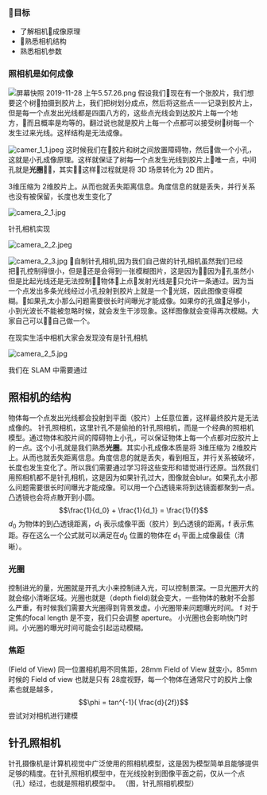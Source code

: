 ### 目标
- 了解相机成像原理
- 熟悉相机结构
- 熟悉相机参数

### 照相机是如何成像
![屏幕快照 2019-11-28 上午5.57.26.png](https://upload-images.jianshu.io/upload_images/8207483-15e878218af31f3f.png?imageMogr2/auto-orient/strip%7CimageView2/2/w/1240)
假设我们现在有一个张胶片，我们想要这个树拍摄到胶片上，我们把树划分成点，然后将这些点一一记录到胶片上，但是每一个点发出光线都是四面八方的，这些点光线会到达胶片上每一个地方，而且概率是均等的。翻过说也就是胶片上每一个点都可以接受树树每一个发生过来光线。这样结构是无法成像。

![camer_1_1.jpeg](https://upload-images.jianshu.io/upload_images/8207483-e938e8a6b9e340a7.jpeg?imageMogr2/auto-orient/strip%7CimageView2/2/w/1240)
这时候我们在胶片和树之间放置障碍物，然后做一个小孔，这就是小孔成像原理。这样就保证了树每一个点发生光线到胶片上唯一点，中间孔就是**光圈**，其实这样过程就是将 3D 场景转化为 2D 图片。

 3维压缩为 2维胶片上。从而也就丢失距离信息。角度信息的就是丢失，并行关系也没有被保留，长度也发生变化了

![camera_2_1.jpg](https://upload-images.jianshu.io/upload_images/8207483-d7365cd9f54e08e3.jpg?imageMogr2/auto-orient/strip%7CimageView2/2/w/1240)

针孔相机实现

![camera_2_2.jpeg](https://upload-images.jianshu.io/upload_images/8207483-34d96b795fbf8964.jpeg?imageMogr2/auto-orient/strip%7CimageView2/2/w/1240)

![camera_2_3.jpg](https://upload-images.jianshu.io/upload_images/8207483-4c6779e379ba9815.jpg?imageMogr2/auto-orient/strip%7CimageView2/2/w/1240)
自制针孔相机,因为我们自己做的针孔相机虽然我们已经把孔控制得很小，但是还是会得到一张模糊图片，这是因为因为孔虽然小但是比起光线还是无法控制物体上点发射光线是只允许一条通过。因为当一个点发出多条光线经过小孔投射到胶片上就是一个光斑，因此图像变得模糊。如果孔太小那么问题需要很长时间曝光才能成像。如果你的孔做足够小，小到光波长不能被忽略时候，就会发生干涉现象。这样图像就会变得再次模糊。大家自己可以自己做一个。

在现实生活中相机大家会发现没有是针孔相机

![camera_2_5.jpg](https://upload-images.jianshu.io/upload_images/8207483-da64168adfceee5d.jpg?imageMogr2/auto-orient/strip%7CimageView2/2/w/1240)



我们在 SLAM 中需要通过

## 照相机的结构
物体每一个点发出光线都会投射到平面（胶片）上任意位置，这样最终胶片是无法成像的。
针孔照相机，这里针孔不是偷拍的针孔照相机，而是一个经典的照相机模型。通过物体和胶片间的障碍物上小孔，可以保证物体上每一个点都对应胶片上的一点。这个小孔就是我们熟悉**光圈**。其实小孔成像本质是将 3维压缩为 2维胶片上。从而也就丢失距离信息。角度信息的就是丢失，看到相互，并行关系被破坏，长度也发生变化了。所以我们需要通过学习将这些变形和错觉进行还原。当然我们用照相机都不是针孔相机，这是因为如果针孔过大，图像就会blur。如果孔太小那么问题需要很长时间曝光才能成像。可以用一个凸透镜来将到达镜面都聚到一点。凸透镜也会将点散开到小圆。 $$\frac{1}{d_0} + \frac{1}{d_1} = \frac{1}{f}$$
$d_0$ 为物体的到凸透镜距离，$d_1$ 表示成像平面（胶片）到凸透镜的距离。f 表示焦距。存在这么一个公式就可以满足在$d_0$ 位置的物体在 $d_1$ 平面上成像最佳（清晰）。
### 光圈
控制进光的量，光圈就是开孔大小来控制进入光，可以控制景深。一旦光圈开大的就会缩小清晰区域。光圈也就是（depth field)就会变大，一些物体的散射不会那么严重，有时候我们需要大光圈得到背景发虚。小光圈带来问题曝光时间。
f 对于定焦的focal length 是不变，我们只会调整 aperture。
小光圈也会影响快门时间。小光圈的曝光时间可能会引起运动模糊。
### 焦距
(Field of View)
同一位置相机用不同焦距，28mm Field of View 就变小，85mm 时候的 Field of view 也就是只有 28度视野，每一个物体在通常尺寸的胶片上像素也就是越多，
$$\phi = tan^{-1}( \frac{d}{2f})$$
尝试对对相机进行建模
## 针孔照相机
针孔摄像机是计算机视觉中广泛使用的照相机模型，这是因为模型简单且能够提供足够的精度。在针孔照相机模型中，在光线投射到图像平面之前，仅从一个点（孔）经过，也就是照相机模型中。
（图，针孔照相机模型）
